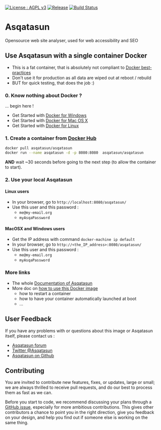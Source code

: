 [![License : AGPL v3](https://img.shields.io/badge/license-AGPL3-blue.svg)](https://github.com/Asqatasun/Asqatasun/blob/master/LICENSE) [![Release](https://img.shields.io/github/release/asqatasun/asqatasun.svg)](https://github.com/Asqatasun/Asqatasun/releases/latest) [![Build Status](https://api.travis-ci.org/Asqatasun/Asqatasun.svg?branch=master)](https://travis-ci.org/Asqatasun/Asqatasun/branches)

# Asqatasun

Opensource web site analyser, used for web accessibility and SEO 

## Use Asqatasun with a single container Docker

- This is a fat container, that is absolutely not compliant to [Docker best-practices](https://docs.docker.com/engine/userguide/eng-image/dockerfile_best-practices/)
- Don't use it for production as all data are wiped out at reboot / rebuild
- BUT for quick testing, that does the job :)

### 0. Know nothing about Docker ?

... begin here !

* Get Started with [Docker for Windows](https://docs.docker.com/engine/installation/windows/)
* Get Started with [Docker for Mac OS X](https://docs.docker.com/engine/installation/mac/)
* Get Started with [Docker for Linux](https://docs.docker.com/engine/installation/linux/)

### 1. Create a container from [Docker Hub](https://hub.docker.com/r/asqatasun/asqatasun/)

```sh
docker pull asqatasun/asqatasun  
docker run --name asqatasun -d -p 8080:8080  asqatasun/asqatasun  
```

**AND** wait ~30 seconds before going to the next step (to allow the container to start).

### 2. Use your local Asqatasun

#### Linux users

* In your browser, go to `http://localhost:8080/asqatasun/` 
* Use this user and this password :
    * `me@my-email.org`
    * `myAsqaPassword`

#### MacOSX and Windows users

* Get the IP address with command `docker-machine ip default`
* In your browser, go to `http://<the_IP_address>:8080/asqatasun/` 
* Use this user and this password :
    * `me@my-email.org`
    * `myAsqaPassword`

### More links

* The whole [Documentation of Asqatasun](http://doc.asqatasun.org/en/)
* More doc on [how to use this Docker image](http://doc.asqatasun.org/en/10_Install_doc/Docker/index.html#docker-tips-tricks)
    * how to restart a container
    * how to have your container automatically launched at boot
    * ...

## User Feedback

If you have any problems with or questions about this image or Asqatasun itself, please contact us :

* [Asqatasun forum](http://forum.asqatasun.org/) 
* [Twitter @Asqatasun](https://twitter.com/Asqatasun)
* [Asqatasun on Github](https://github.com/Asqatasun/Asqatasun)

## Contributing

You are invited to contribute new features, fixes, or updates, large or small; we are always thrilled to receive pull requests, and do our best to process them as fast as we can.

Before you start to code, we recommend discussing your plans through a [GitHub issue](https://github.com/Asqatasun/Asqatasun/issues), especially for more ambitious contributions. This gives other contributors a chance to point you in the right direction, give you feedback on your design, and help you find out if someone else is working on the same thing.


